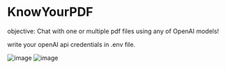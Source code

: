 # KnowYourPDF
objective: Chat with one or multiple pdf files using any of OpenAI models!

write your openAI api credentials in .env file. 

![image](https://github.com/Sanchya1/KnowYourPDF/assets/100153181/e966d72c-0365-480a-927a-366e06f81704)
![image](https://github.com/Sanchya1/KnowYourPDF/assets/100153181/cf488ae1-5c5a-4e07-8d15-beaab0f4a2f7)



